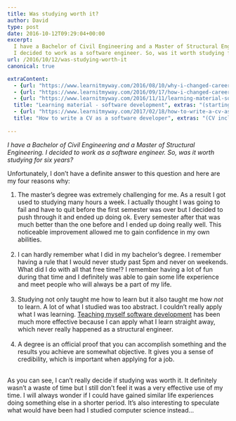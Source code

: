 ```yaml
---
title: Was studying worth it?
author: David
type: post
date: 2016-10-12T09:29:04+00:00
excerpt: 
  I have a Bachelor of Civil Engineering and a Master of Structural Engineering. 
  I decided to work as a software engineer. So, was it worth studying for six years?
url: /2016/10/12/was-studying-worth-it
canonical: true

extraContent:
  - {url: "https://www.learnitmyway.com/2016/08/10/why-i-changed-careers/", title: "Why I changed careers"}
  - {url: "https://www.learnitmyway.com/2016/09/17/how-i-changed-careers/", title: "How I changed careers"}
  - {url: "https://www.learnitmyway.com/2016/11/11/learning-material-software-development/", 
  title: "Learning material - software development", extras: "(starting with Intro to CS)"}
  - {url: "https://www.learnitmyway.com/2017/02/18/how-to-write-a-cv-as-a-software-developer/", 
  title: "How to write a CV as a software developer", extras: "(CV included)"}
  
---
```


_I have a Bachelor of Civil Engineering and a Master of Structural Engineering.
I decided to work as a software engineer. So, was it worth studying for six years?_

<!--more-->

Unfortunately, I don’t have a definite answer to this question and here are my four reasons why:

<ol>
  <li>
    The master&#8217;s degree was extremely challenging for me. 
    As a result I got used to studying many hours a week. 
    I actually thought I was going to fail and have to quit before the first semester was over 
    but I decided to push through it and ended up doing ok. 
    Every semester after that was much better than the one before and I ended up doing really well. 
    This noticeable improvement allowed me to gain confidence in my own abilities.
  </li>
  <br/>

  <li>
    I can hardly remember what I did in my bachelor’s degree. 
    I remember having a rule that I would never study past 5pm and never on weekends. 
    What did I do with all that free time!? 
    I remember having a lot of fun during that time and I definitely was able to gain some life experience 
    and meet people who will always be a part of my life.
  </li>
  <br/>

  <li>
    Studying not only taught me how to learn but it also taught me how <em>not</em> to learn. 
    A lot of what I studied was too abstract. I couldn’t really apply what I was learning. 
    <a href="https://www.learnitmyway.com/2016/11/11/learning-material-software-development/" 
    target="_blank" rel="noopener">Teaching myself software development</a> has been much more effective 
    because I can apply what I learn straight away, which never really happened as a structural engineer.
  </li>
  <br/>

  <li>
    A degree is an official proof that you can accomplish something and the results you achieve are somewhat objective. 
    It gives you a sense of credibility, which is important when applying for a job.
  </li>
  <br/>
</ol>

As you can see, I can’t really decide if studying was worth it.
It definitely wasn’t a waste of time but I still don’t feel it was a very effective use of my time.
I will always wonder if I could have gained similar life experiences doing something else in a shorter period.
It’s also interesting to speculate what would have been had I studied computer science instead…
